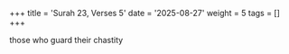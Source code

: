 +++
title = 'Surah 23, Verses 5'
date = '2025-08-27'
weight = 5
tags = []
+++

those who guard their chastity